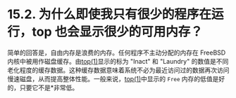 # 15.2. 为什么即使我只有很少的程序在运行，top 也会显示很少的可用内存？

简单的回答是，自由内存是浪费的内存。任何程序不主动分配的内存在 FreeBSD 内核中被用作磁盘缓存。由[top(1)](https://www.freebsd.org/cgi/man.cgi?query=top&sektion=1&format=html)显示的标为 "Inact" 和 "Laundry" 的数值是不同老化程度的缓存数据。这种缓存数据意味着系统不必为最近访问过的数据再次访问慢速磁盘，从而提高整体性能。一般来说，[top(1)](https://www.freebsd.org/cgi/man.cgi?query=top&sektion=1&format=html)中显示的 `Free` 内存的低值是好的，只要它不是*非常低。

